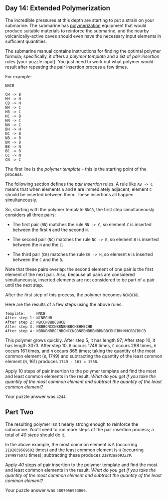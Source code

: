 ## Day 14: Extended Polymerization

The incredible pressures at this depth are starting to put a strain on your
submarine. The submarine has
[polymerization](https://en.wikipedia.org/wiki/Polymerization) equipment that
would produce suitable materials to reinforce the submarine, and the nearby
volcanically-active caves should even have the necessary input elements in
sufficient quantities.

The submarine manual contains instructions for finding the optimal polymer
formula; specifically, it offers a *polymer template* and a list of *pair
insertion* rules (your puzzle input). You just need to work out what polymer
would result after repeating the pair insertion process a few times.

For example:

    NNCB

    CH -> B
    HH -> N
    CB -> H
    NH -> C
    HB -> C
    HC -> B
    HN -> C
    NN -> C
    BH -> H
    NC -> B
    NB -> B
    BN -> B
    BB -> N
    BC -> B
    CC -> N
    CN -> C

The first line is the *polymer template* - this is the starting point of the
process.

The following section defines the *pair insertion* rules. A rule like `AB -> C`
means that when elements `A` and `B` are immediately adjacent, element `C`
should be inserted between them. These insertions all happen simultaneously.

So, starting with the polymer template `NNCB`, the first step simultaneously
considers all three pairs:

-   The first pair (`NN`) matches the rule `NN -> C`, so element *`C`* is
    inserted between the first `N` and the second `N`.

-   The second pair (`NC`) matches the rule `NC -> B`, so element *`B`* is
    inserted between the `N` and the `C`.

-   The third pair (`CB`) matches the rule `CB -> H`, so element *`H`* is
    inserted between the `C` and the `B`.

Note that these pairs overlap: the second element of one pair is the first
element of the next pair. Also, because all pairs are considered
simultaneously, inserted elements are not considered to be part of a pair until
the next step.

After the first step of this process, the polymer becomes `NCNBCHB`.

Here are the results of a few steps using the above rules:

    Template:     NNCB
    After step 1: NCNBCHB
    After step 2: NBCCNBBBCBHCB
    After step 3: NBBBCNCCNBBNBNBBCHBHHBCHB
    After step 4: NBBNBNBBCCNBCNCCNBBNBBNBBBNBBNBBCBHCBHHNHCBBCBHCB

This polymer grows quickly. After step 5, it has length 97; After step 10, it
has length 3073. After step 10, `B` occurs 1749 times, `C` occurs 298 times,
`H` occurs 161 times, and `N` occurs 865 times; taking the quantity of the most
common element (`B`, 1749) and subtracting the quantity of the least common
element (`H`, 161) produces `1749 - 161 = 1588`.

Apply 10 steps of pair insertion to the polymer template and find the most and
least common elements in the result. *What do you get if you take the quantity
of the most common element and subtract the quantity of the least common
element?*

Your puzzle answer was `4244`.

## Part Two

The resulting polymer isn't nearly strong enough to reinforce the submarine.
You'll need to run more steps of the pair insertion process; a total of *40
steps* should do it.

In the above example, the most common element is `B` (occurring `2192039569602`
times) and the least common element is `H` (occurring `3849876073` times);
subtracting these produces *`2188189693529`*.

Apply *40* steps of pair insertion to the polymer template and find the most
and least common elements in the result. *What do you get if you take the
quantity of the most common element and subtract the quantity of the least
common element?*

Your puzzle answer was `4807056953866`.
